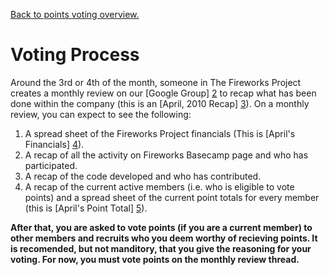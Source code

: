 [Back to points voting overview.](overview)

Voting Process
==============

Around the 3rd or 4th of the month, someone in The Fireworks Project creates a
monthly review on our [Google Group] [2] to recap what has been done within the
company (this is an [April, 2010 Recap] [3]).  On a monthly review, you can
expect to see the following:

1. A spread sheet of the Fireworks Project financials (This is [April's Financials] [4]).
2. A recap of all the activity on Fireworks Basecamp page and who has participated.
3. A recap of the code developed and who has contributed.
4. A recap of the current active members (i.e. who is eligible to vote points)
and a spread sheet of the current point totals for every member (this is
[April's Point Total] [5]). 

**After that, you are asked to vote points (if you are a current member) to
other members and recruits who you deem worthy of recieving points. It is
recomended, but not manditory, that you give the reasoning for your voting. For
now, you must vote points on the monthly review thread.**

  [2]: http://groups.google.com/group/fireworks-project
  [3]: http://groups.google.com/group/fireworks-project/browse_thread/thread/419ef003691a75f3#
  [4]: http://spreadsheets.google.com/ccc?key=0AqaYslezw-VQdHFWZjJCblUyMG5jbGZNS0JkM1hoRXc&hl=en
  [5]: http://spreadsheets.google.com/ccc?key=t_vDzdTb3whkkeFnLnvsgPw&hl=en

